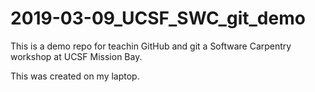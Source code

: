 # 2019-03-09_UCSF_SWC_git_demo

This is a demo repo for teachin GitHub and git a Software Carpentry workshop at UCSF Mission Bay.

This was created on my laptop.

